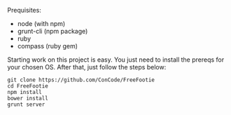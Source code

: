 Prequisites:
* node (with npm)
* grunt-cli (npm package)
* ruby
* compass (ruby gem)

Starting work on this project is easy. You just need to install the prereqs for your chosen OS. After that, just follow the steps below:

    git clone https://github.com/ConCode/FreeFootie
    cd FreeFootie
    npm install
    bower install
    grunt server
